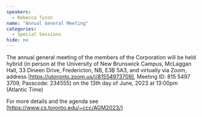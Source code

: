 ```yaml
---
speakers:
  - Rebecca Tyson
name: "Annual General Meeting"
categories:
  - Special Sessions
hide: no
---
```

The annual general meeting of the members of the Corporation will
be held hybrid (in person at the University of New Brunswick Campus, McLaggan Hall, 33 Dineen Drive,
Fredericton, NB, E3B 5A3, and virtually via Zoom, address
[https://utoronto.zoom.us/j/81554973709], Meeting ID: 815 5497 3709, Passcode: 234555)
on the 13th day of June, 2023 at 13:00pm (Atlantic Time)

For more details and the agenda see [https://www.cs.toronto.edu/~ccc/AGM2023/]

